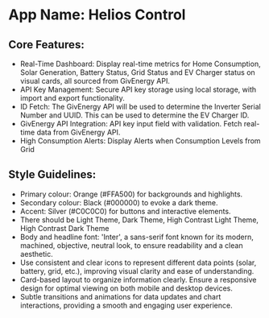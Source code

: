 # **App Name**: Helios Control

## Core Features:

- Real-Time Dashboard: Display real-time metrics for Home Consumption, Solar Generation, Battery Status, Grid Status and EV Charger status on visual cards, all sourced from GivEnergy API.
- API Key Management: Secure API key storage using local storage, with import and export functionality.
- ID Fetch: The GivEnergy API will be used to determine the Inverter Serial Number and UUID. This can be used to determine the EV Charger ID.
- GivEnergy API Integration: API key input field with validation. Fetch real-time data from GivEnergy API.
- High Consumption Alerts: Display Alerts when Consumption Levels from Grid

## Style Guidelines:

- Primary colour: Orange (#FFA500) for backgrounds and highlights.
- Secondary colour: Black (#000000) to evoke a dark theme.
- Accent: Silver (#C0C0C0) for buttons and interactive elements.
- There should be Light Theme, Dark Theme, High Contrast Light Theme, High Contrast Dark Theme
- Body and headline font: 'Inter', a sans-serif font known for its modern, machined, objective, neutral look, to ensure readability and a clean aesthetic.
- Use consistent and clear icons to represent different data points (solar, battery, grid, etc.), improving visual clarity and ease of understanding.
- Card-based layout to organize information clearly. Ensure a responsive design for optimal viewing on both mobile and desktop devices.
- Subtle transitions and animations for data updates and chart interactions, providing a smooth and engaging user experience.